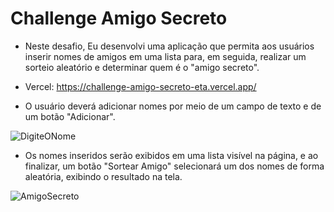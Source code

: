 # Challenge Amigo Secreto

- Neste desafio, Eu desenvolvi uma aplicação que permita aos usuários inserir nomes de amigos em uma lista para, em seguida, realizar um sorteio aleatório e determinar quem é o "amigo secreto".

- Vercel: https://challenge-amigo-secreto-eta.vercel.app/

- O usuário deverá adicionar nomes por meio de um campo de texto e de um botão "Adicionar".

![DigiteONome](https://github.com/user-attachments/assets/1edd03c3-4b01-4770-abf7-4907f4c24af5)

- Os nomes inseridos serão exibidos em uma lista visível na página, e ao finalizar, um botão "Sortear Amigo" selecionará um dos nomes de forma aleatória, exibindo o resultado na tela.

![AmigoSecreto](https://github.com/user-attachments/assets/8d0aefcc-fc95-44d3-ab4b-f2c396842ea8)
